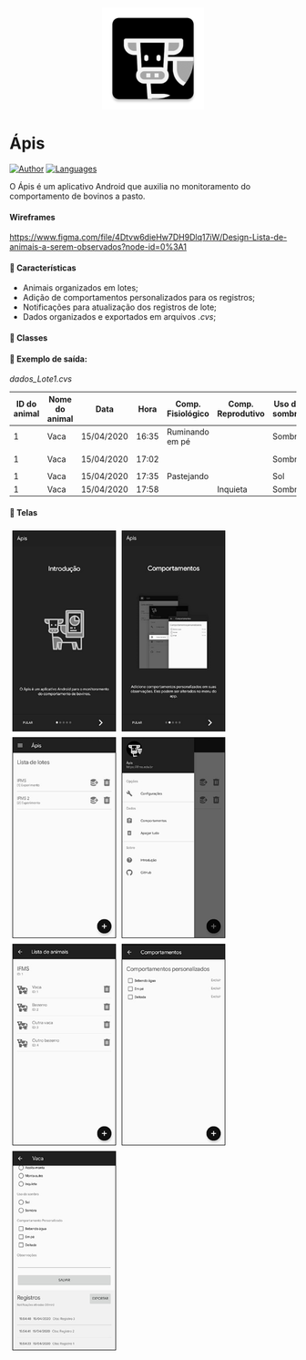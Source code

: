 <p align="center">
   <img src="./app/src/main/ic_launcher-web.png" width="180"/>
</p>

# Ápis

[![Author](https://img.shields.io/badge/author-joaocou-222222)](https://github.com/joaocou)
[![Languages](https://img.shields.io/github/languages/count/joaocou/apis?color=222222)](https://github.com/joaocou/apis/)

O Ápis é um aplicativo Android que auxilia no monitoramento do comportamento de bovinos a pasto.
#### Wireframes
https://www.figma.com/file/4Dtvw6dieHw7DH9Dlq17iW/Design-Lista-de-animais-a-serem-observados?node-id=0%3A1

#### 📌 Características

* Animais organizados em lotes;
* Adição de comportamentos personalizados para os registros;
* Notificações para atualização dos registros de lote;
* Dados organizados e exportados em arquivos _.cvs_;

#### 📄 Classes


#### 📄 Exemplo de saída:

_dados_Lote1.cvs_

ID do animal  | Nome do animal | Data | Hora | Comp. Fisiológico | Comp. Reprodutivo | Uso de sombra | Bebendo água | Observação
--- | ----------- | ---- | ---- | ----------------- | ----------------- | ------------- | ------------ | -----------
1   | Vaca        | 15/04/2020 | 16:35 | Ruminando em pé | | Sombra | | Registro 1
1 | Vaca | 15/04/2020 | 17:02 | | | Sombra | Bebendo água | Registro 2
1 | Vaca | 15/04/2020 | 17:35 | Pastejando | | Sol | | Registro 3
1 | Vaca | 15/04/2020 | 17:58 |  | Inquieta | Sombra | | Registro 4

#### 📱 Telas

<div style="display:flex;flex-wrap:wrap;">
  <img style="border:1px solid #111;margin:5px" src="https://raw.githubusercontent.com/joaocou/apis/master/screens/screen_01.jpeg" width="180">
  <img style="border:1px solid #111;margin:5px" src="https://raw.githubusercontent.com/joaocou/apis/master/screens/screen_02.jpeg" width="180">
  <img style="border:1px solid #111;margin:5px" src="https://raw.githubusercontent.com/joaocou/apis/master/screens/screen_03.jpeg" width="180">
  <img style="border:1px solid #111;margin:5px" src="https://raw.githubusercontent.com/joaocou/apis/master/screens/screen_04.jpeg" width="180">
  <img style="border:1px solid #111;margin:5px" src="https://raw.githubusercontent.com/joaocou/apis/master/screens/screen_05.jpeg" width="180">
  <img style="border:1px solid #111;margin:5px" src="https://raw.githubusercontent.com/joaocou/apis/master/screens/screen_06.jpeg" width="180">
  <img style="border:1px solid #111;margin:5px" src="https://raw.githubusercontent.com/joaocou/apis/master/screens/screen_07.jpeg" width="180">
</div>
